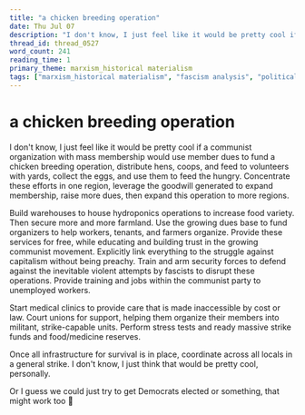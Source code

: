 ```yaml
---
title: "a chicken breeding operation"
date: Thu Jul 07
description: "I don't know, I just feel like it would be pretty cool if a communist organization with mass membership would use member dues to fund a chicken breeding..."
thread_id: thread_0527
word_count: 241
reading_time: 1
primary_theme: marxism_historical materialism
tags: ["marxism_historical materialism", "fascism analysis", "political economy", "organizational theory"]
---
```


# a chicken breeding operation

I don't know, I just feel like it would be pretty cool if a communist organization with mass membership would use member dues to fund a chicken breeding operation, distribute hens, coops, and feed to volunteers with yards, collect the eggs, and use them to feed the hungry. Concentrate these efforts in one region, leverage the goodwill generated to expand membership, raise more dues, then expand this operation to more regions.

Build warehouses to house hydroponics operations to increase food variety. Then secure more and more farmland. Use the growing dues base to fund organizers to help workers, tenants, and farmers organize. Provide these services for free, while educating and building trust in the growing communist movement. Explicitly link everything to the struggle against capitalism without being preachy. Train and arm security forces to defend against the inevitable violent attempts by fascists to disrupt these operations. Provide training and jobs within the communist party to unemployed workers.

Start medical clinics to provide care that is made inaccessible by cost or law. Court unions for support, helping them organize their members into militant, strike-capable units. Perform stress tests and ready massive strike funds and food/medicine reserves.

Once all infrastructure for survival is in place, coordinate across all locals in a general strike. I don't know, I just think that would be pretty cool, personally.

Or I guess we could just try to get Democrats elected or something, that might work too 🤷